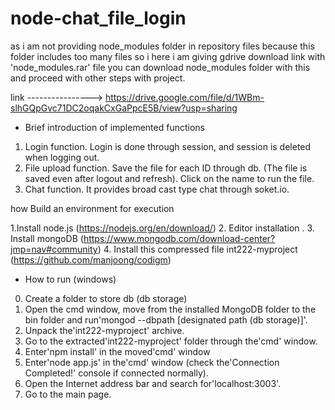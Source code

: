 # node-chat_file_login


as i am not providing node_modules folder in repository files because this folder includes too many files so i here i am giving 
gdrive download link with 'node_modules.rar' file you can download node_modules folder with this and proceed with other steps with
project.

link ---------------->    https://drive.google.com/file/d/1WBm-slhGQpGvc71DC2oqakCxGaPpcE5B/view?usp=sharing



* Brief introduction of implemented functions
1. Login function. Login is done through session, and session is deleted when logging out.
2. File upload function. Save the file for each ID through db. (The file is saved even after logout and refresh).
   Click on the name to run the file.
3. Chat function. It provides broad cast type chat through soket.io.

how Build an environment for execution

1.Install node.js (https://nodejs.org/en/download/)
2. Editor installation .
3. Install mongoDB (https://www.mongodb.com/download-center?jmp=nav#community)
4. Install this compressed file int222-myproject (https://github.com/manjoong/codigm)
 

* How to run (windows)
0. Create a folder to store db (db storage)
1. Open the cmd window, move from the installed MongoDB folder to the bin folder and run'mongod --dbpath [designated path (db storage)]'.
2. Unpack the'int222-myproject' archive.
3. Go to the extracted'int222-myproject' folder through the'cmd' window.
4. Enter'npm install' in the moved'cmd' window
5. Enter'node app.js' in the'cmd' window (check the'Connection Completed!' console if connected normally).
6. Open the Internet address bar and search for'localhost:3003'.
7. Go to the main page.
